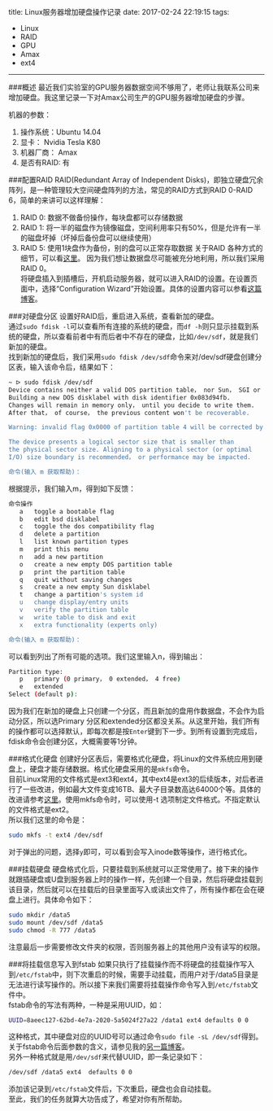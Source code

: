 title: Linux服务器增加硬盘操作记录
date: 2017-02-24 22:19:15
tags:
 - Linux
 - RAID
 - GPU
 - Amax
 - ext4
---
###概述
最近我们实验室的GPU服务器数据空间不够用了，老师让我联系公司来增加硬盘。我这里记录一下对Amax公司生产的GPU服务器增加硬盘的步骤。
<!--more-->
机器的参数：
 1. 操作系统：Ubuntu 14.04
 2. 显卡： Nvidia  Tesla K80
 3. 机器厂商： Amax
 4. 是否有RAID: 有

###配置RAID
RAID(Redundant Array of Independent Disks)，即独立硬盘冗余阵列，是一种管理较大空间硬盘阵列的方法，常见的RAID方式到RAID 0-RAID 6，简单的来讲可以这样理解：
 1. RAID 0: 数据不做备份操作，每块盘都可以存储数据
 2. RAID 1: 将一半的磁盘作为镜像磁盘，空间利用率只有50%，但是允许有一半的磁盘坏掉（坏掉后备份盘可以继续使用）
 3. RAID 5: 使用1块盘作为备份，别的盘可以正常存取数据
关于RAID 各种方式的细节，可以看[这里](https://www.zhihu.com/question/20131784)。
因为我们想让数据盘尽可能被充分地利用，所以我们采用RAID 0。  
将硬盘插入到插槽后，开机启动服务器，就可以进入RAID的设置。在设置页面中，选择“Configuration Wizard”开始设置。具体的设置内容可以参看[这篇博客](https://siliconmechanics.zendesk.com/hc/en-us/articles/205066349-Creating-a-RAID-0-1-5-or-6-through-the-LSI-Web-BIOS)。  

###对硬盘分区
设置好RAID后，重启进入系统，查看新加的硬盘。  
通过`sudo fdisk -l`可以查看所有连接的系统的硬盘，而`df -h`则只显示挂载到系统的硬盘，所以查看前者中有而后者中不存在的硬盘，比如`/dev/sdf`，就是我们新加的硬盘。  
找到新加的硬盘后，我们采用`sudo fdisk /dev/sdf`命令来对/dev/sdf硬盘创建分区表，输入该命令后，结果如下：
```bash
~ ᐅ sudo fdisk /dev/sdf
Device contains neither a valid DOS partition table， nor Sun， SGI or OSF disklabel
Building a new DOS disklabel with disk identifier 0x083d94fb.
Changes will remain in memory only， until you decide to write them.
After that， of course， the previous content won't be recoverable.

Warning: invalid flag 0x0000 of partition table 4 will be corrected by w(rite)

The device presents a logical sector size that is smaller than
the physical sector size. Aligning to a physical sector (or optimal
I/O) size boundary is recommended， or performance may be impacted.

命令(输入 m 获取帮助)： 
```
根据提示，我们输入m，得到如下反馈：
```bash
命令操作
   a   toggle a bootable flag
   b   edit bsd disklabel
   c   toggle the dos compatibility flag
   d   delete a partition
   l   list known partition types
   m   print this menu
   n   add a new partition
   o   create a new empty DOS partition table
   p   print the partition table
   q   quit without saving changes
   s   create a new empty Sun disklabel
   t   change a partition's system id
   u   change display/entry units
   v   verify the partition table
   w   write table to disk and exit
   x   extra functionality (experts only)

命令(输入 m 获取帮助)： 
```
可以看到列出了所有可能的选项。我们这里输入n，得到输出：
```bash
Partition type:
   p   primary (0 primary， 0 extended， 4 free)
   e   extended
Select (default p):   
```
因为我们在新加的硬盘上只创建一个分区，而且新加的盘用作数据盘，不会作为启动分区，所以选Primary 分区和extended分区都没关系。从这里开始，我们所有的操作都可以选择默认，即每次都是按`Enter`键到下一步。到所有设置到完成后，fdisk命令会创建分区，大概需要等1分钟。  


###格式化硬盘
创建好分区表后，需要格式化硬盘，将Linux的文件系统应用到硬盘上，硬盘才能存储数据。格式化硬盘采用的是`mkfs`命令。  
目前Linux常用的文件格式是ext3和ext4，其中ext4是ext3的后续版本，对后者进行了一些改进，例如最大文件变成16TB、最大子目录数高达64000个等。具体的改进请参考[这里](https://en.wikipedia.org/wiki/Ext4)。使用mkfs命令时，可以使用-t 选项制定文件格式。不指定默认的文件格式是ext2。  
所以我们这里的命令是：
```bash
sudo mkfs -t ext4 /dev/sdf
```
对于弹出的问题，选择`y`即可，可以看到会写入inode数等操作，进行格式化。  


###挂载硬盘
硬盘格式化后，只要挂载到系统就可以正常使用了。接下来的操作就跟插硬盘或U盘到服务器上时的操作一样，先创建一个目录，然后将硬盘挂载到该目录，然后就可以在挂载后的目录里面写入或读出文件了，所有操作都在会在硬盘上进行。具体命令如下：
```bash
sudo mkdir /data5
sudo mount /dev/sdf /data5
sudo chmod -R 777 /data5
```
注意最后一步需要修改文件夹的权限，否则服务器上的其他用户没有读写的权限。  

###将挂载信息写入到fstab
如果只执行了挂载操作而不将硬盘的挂载操作写入到`/etc/fstab`中，则下次重启的时候，需要手动挂载，而用户对于/data5目录是无法进行读写操作的。所以接下来我们需要将挂载操作命令写入到`/etc/fstab`文件中。  
fstab命令的写法有两种，一种是采用UUID，如：
```bash
UUID=8aeec127-62bd-4e7a-2020-5a5024f27a22 /data1 ext4 defaults 0 0
```
这种格式，其中硬盘对应的UUID号可以通过命令`sudo file -sL /dev/sdf`得到。关于fstab命令后面参数的含义，请参见我的[另一篇博客](http://goingthink.wang/2014/12/14/fstab-automount-windows-partitions/)。  
另外一种格式就是用`/dev/sdf`来代替UUID，即一条记录如下：
```bash
/dev/sdf /data5 ext4  defaults 0 0
```
添加该记录到`/etc/fstab`文件后，下次重启，硬盘也会自动挂载。  
至此，我们的任务就算大功告成了，希望对你有所帮助。

